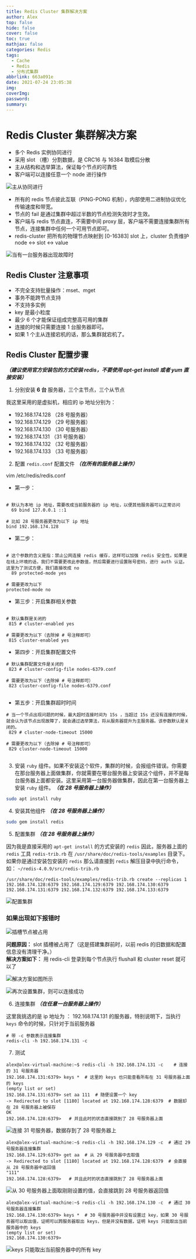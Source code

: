 ```yaml
---
title: Redis Cluster 集群解决方案
author: Alex
top: false
hide: false
cover: false
toc: true
mathjax: false
categories: Redis
tags:
  - Cache
  - Redis
  - 分布式集群
abbrlink: 663a091e
date: 2021-07-24 23:05:38
img:
coverImg:
password:
summary:
---
```


# Redis Cluster 集群解决方案

- 多个 Redis 实例协同进行
- 采用 slot （槽）分割数据，是 CRC16 与 16384 取模后分散
- 主从结构和选举算法，保证每个节点的可靠性
- 客户端可以连接任意一个 node 进行操作

![主从协同进行](https://upload-images.jianshu.io/upload_images/14623749-a6ad3bca1885917a.png?imageMogr2/auto-orient/strip%7CimageView2/2/w/1240)

- 所有的 redis 节点彼此互联（PING-PONG 机制），内部使用二进制协议优化传输速度和带宽。
- 节点的 fail 是通过集群中超过半数的节点检测失效时才生效。
- 客户端与 redis 节点直连，不需要中间 proxy 层，客户端不需要连接集群所有节点，连接集群中任何一个可用节点即可。
- redis-cluster 把所有的物理节点映射到 [0-16383] slot 上，cluster 负责维护 node <-> slot <-> value

![当有一台服务器出现故障时](https://upload-images.jianshu.io/upload_images/14623749-51f56d899218929f.png?imageMogr2/auto-orient/strip%7CimageView2/2/w/1240)

## Redis Cluster 注意事项

- 不完全支持批量操作：mset、mget
- 事务不能跨节点支持
- 不支持多实例
- key 是最小粒度
- 最少 6 个才能保证组成完整高可用的集群
- 连接的时候只需要连接 1 台服务器即可。
- 如果 1 个主从连接宕机的话，那么集群就宕机了。


## Redis Cluster 配置步骤

***（建议使用官方安装包的方式安装 redis，不要使用 apt-get install 或者 yum 直接安装）***

1. 分别安装 **6 台** 服务器，三个主节点，三个从节点

我这里采用的是虚拟机，相应的 ip 地址分别为：
- 192.168.174.128  （28 号服务器）
- 192.168.174.129  （29 号服务器）
- 192.168.174.130  （30 号服务器）
- 192.168.174.131  （31 号服务器）
- 192.168.174.132  （32 号服务器）
- 192.168.174.133  （33 号服务器）

2. 配置 `redis.conf` 配置文件 ***（在所有的服务器上操作）***

vim /etc/redis/redis.conf

- 第一步：

```

# 默认为本地 ip 地址，需要改成当前服务器的 ip 地址，以便其他服务器可以正常访问
  69 bind 127.0.0.1 ::1
  
# 比如 28 号服务器更改为以下 ip 地址
bind 192.168.174.128

```

- 第二步：

```

# 这个参数的含义是指：禁止公网连接 redis 缓存，这样可以加强 redis 安全性。如果是在线上环境的话，我们不需要更改此参数值，然后需要进行设置账号密码，进行 auth 认证。这里为了测试方便，我们直接改成 no
  89 protected-mode yes
  
# 需要更改为以下
protected-mode no

```

- 第三步：开启集群相关参数

```

# 默认集群是关闭的
 815 # cluster-enabled yes

# 需要更改为以下（去除掉 # 号注释即可）
 815 cluster-enabled yes

```

- 第四步：开启集群配置文件

```
# 默认集群配置文件是关闭的
 823 # cluster-config-file nodes-6379.conf
 
# 需要更改为以下（去除掉 # 号注释即可） 
 823 cluster-config-file nodes-6379.conf 
 
```

- 第五步：开启集群超时时间

```
# 当一个节点出现问题的时候，最大超时连接时间为 15s ，当超过 15s 还没有连接的时候，就会认为该节点出现故障了，就会通过选举算法，将从服务器提升为主服务器。该参数默认是关闭的。
 829 # cluster-node-timeout 15000
 
# 需要更改为以下（去除掉 # 号注释即可）
 829 cluster-node-timeout 15000
 
```

3. 安装 `ruby` 组件。如果不安装这个软件，集群的时候，会报组件错误。你需要在那台服务器上面做集群，你就需要在哪台服务器上安装这个组件，并不是每台服务器上面都安装。这里采用第一台服务器做集群，因此在第一台服务器上安装 `ruby` 组件。***（在 28 号服务器上操作）***

```bash
sudo apt install ruby
```

4. 安装其他组件  ***（在 28 号服务器上操作）***

```bash
sudo gem install redis
```

5. 配置集群  ***（在 28 号服务器上操作）***

因为我是直接采用的 `apt-get install` 的方式安装的 `redis` 因此，服务器上面的 `redis` 工具 `redis-trib.rb` 在 `/usr/share/doc/redis-tools/examples` 目录下。如果你是通过安装包安装的 `redis` 那么请直接到 `redis` 解压目录中执行命令，如： `~/redis-4.0.9/src/redis-trib.rb`

```
/usr/share/doc/redis-tools/examples/redis-trib.rb create --replicas 1 192.168.174.128:6379 192.168.174.129:6379 192.168.174.130:6379 192.168.174.131:6379 192.168.174.132:6379 192.168.174.133:6379
```

![配置集群](https://upload-images.jianshu.io/upload_images/14623749-d756993ee1a78b0e.png?imageMogr2/auto-orient/strip%7CimageView2/2/w/1240)

### 如果出现如下报错时

![插槽节点被占用](https://upload-images.jianshu.io/upload_images/14623749-398cfd78326a863f.png?imageMogr2/auto-orient/strip%7CimageView2/2/w/1240)

**问题原因：**
slot 插槽被占用了（这是搭建集群前时，以前 redis 的旧数据和配置信息没有清理干净。）  
**解决方案如下：**
用 redis-cli 登录到每个节点执行  flushall  和 cluster reset  就可以了

![解决方案如图所示](https://upload-images.jianshu.io/upload_images/14623749-460623a9e0c0186b.png?imageMogr2/auto-orient/strip%7CimageView2/2/w/1240)

![再次设置集群，则可以连接成功](https://upload-images.jianshu.io/upload_images/14623749-f2ae4a85d4fd0304.png?imageMogr2/auto-orient/strip%7CimageView2/2/w/1240)

6. 连接集群 ***（在任意一台服务器上操作）***

这里我挑选的是 ip 地址为 ： 192.168.174.131 的服务器，特别说明下，当执行 `keys` 命令的时候，只针对于当前服务器

```
# 带 -c 参数表示连接集群
redis-cli -h 192.168.174.131 -c
```

7. 测试

```
alex@alex-virtual-machine:~$ redis-cli -h 192.168.174.131 -c    # 连接的 31 号服务器
192.168.174.131:6379> keys *  # 这里的 keys 也只能查看所有在 31 号服务器上面的 keys
(empty list or set)
192.168.174.131:6379> set aa 111  # 随便设置一个 key
-> Redirected to slot [1180] located at 192.168.174.128:6379  # 数据却在 28 号服务器上被保存
OK
192.168.174.128:6379>   # 并且此时的状态直接跳到了 28 号服务器上面

```

![连接 31 号服务器，数据存到了 28 号服务器上](https://upload-images.jianshu.io/upload_images/14623749-1f41460e9f146d8a.png?imageMogr2/auto-orient/strip%7CimageView2/2/w/1240)

```
alex@alex-virtual-machine:~$ redis-cli -h 192.168.174.129 -c  # 通过 29 号服务器连接集群
192.168.174.129:6379> get aa  # 从 29 号服务器中去取值
-> Redirected to slot [1180] located at 192.168.174.128:6379  # 会直接从 28 号服务器中返回值
"111"
192.168.174.128:6379>   # 并且此时的状态直接跳到了 28 号服务器上面

```

![从 30 号服务器上面取刚刚设置的值，会直接跳到 28 号服务器返回值](https://upload-images.jianshu.io/upload_images/14623749-56e8e278da0250a2.png?imageMogr2/auto-orient/strip%7CimageView2/2/w/1240)

```
alex@alex-virtual-machine:~$ redis-cli -h 192.168.174.130 -c  # 通过 30 号服务器连接集群
192.168.174.130:6379> keys *  # 30 号服务器中并没有设置过 key，如果 30 号服务器可以取出值，证明可以跨服务器取出 keys，但是并没有数据，证明 keys 只能取出当前服务器中的 keys
(empty list or set)
192.168.174.130:6379> 

```

![keys 只能取出当前服务器中的所有 key](https://upload-images.jianshu.io/upload_images/14623749-a8098e86eba5fc31.png?imageMogr2/auto-orient/strip%7CimageView2/2/w/1240)
